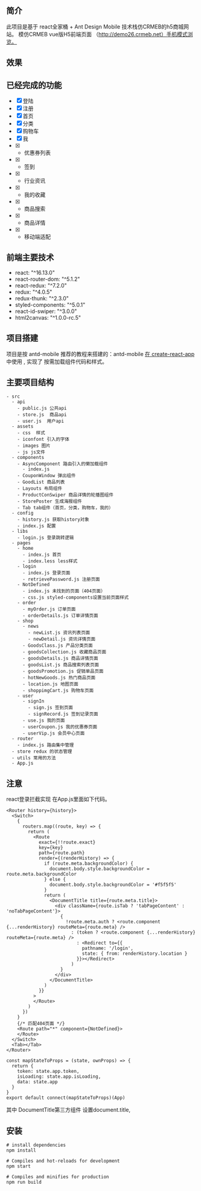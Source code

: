 ## 简介
此项目是基于 react全家桶 + Ant Design Mobile 技术栈仿CRMEB的h5商城网站。
模仿CRMEB vue版H5前端页面 （http://demo26.crmeb.net）手机模式浏览。
## 效果

## 已经完成的功能
- [x] 登陆
- [x] 注册
- [x] 首页
- [x] 分类
- [x] 购物车
- [x] 我
- [x] - 优惠券列表
- [x] - 签到
- [x] - 行业资讯
- [x] - 我的收藏
- [x] - 商品搜索
- [x] - 商品详情
- [x] - 移动端适配

## 前端主要技术
- react: "^16.13.0"
- react-router-dom: "^5.1.2"
- react-redux: "^7.2.0"
- redux: "^4.0.5"
- redux-thunk: "^2.3.0"
- styled-components: "^5.0.1"
- react-id-swiper: "^3.0.0"
- html2canvas: "^1.0.0-rc.5"

## 项目搭建
项目是按 antd-mobile 推荐的教程来搭建的：antd-mobile [在 create-react-app](https://mobile.ant.design/docs/react/use-with-create-react-app-cn) 中使用 , 实现了 按需加载组件代码和样式。
## 主要项目结构

```
- src
  - api 
    - public.js 公共api
    - store.js  商品api
    - user.js  用户api
  - assets
    - css  样式
    - iconfont 引入的字体
    - images 图片
    - js js文件
  - components 
    - AsyncComponent 路由引入的懒加载组件
      - index.js
    - CouponWindow 弹出组件
    - GoodList 商品列表
    - Layouts 布局组件
    - ProductConSwiper 商品详情的轮播图组件
    - StorePoster 生成海报组件
    - Tab tab组件（首页，分类，购物车，我的）
  - config
    - history.js 获取history对象
    - index.js 配置
  - libs
    - login.js 登录跳转逻辑
  - pages
    - home
      - index.js 首页
      - index.less less样式
    - login
      - index.js 登录页面
      - retrievePassword.js 注册页面
    - NotDefined
      - index.js 未找到的页面（404页面）
      - css.js styled-components设置当前页面样式
    - order
      - myOrder.js 订单页面
      - orderDetails.js 订单详情页面
    - shop
      - news
        - newList.js 资讯列表页面
        - newDetail.js 资讯详情页面
      - GoodsClass.js 产品分类页面
      - goodsCollection.js 收藏商品页面
      - goodsDetails.js 商品详情页面
      - goodsList.js 商品搜索列表页面
      - goodsPromotion.js 促销单品页面
      - hotNewGoods.js 热门商品页面
      - location.js 地图页面
      - shoppimgCart.js 购物车页面
    - user
      - signIn
        - sign.js 签到页面
        - signRecord.js 签到记录页面
      - use.js 我的页面
      - userCoupon.js 我的优惠券页面
      - userVip.js 会员中心页面
  - router
    - index.js 路由集中管理
  - store redux 的状态管理
  - utils 常用的方法
  - App.js
```

## 注意
react登录拦截实现 在App.js里面如下代码。


```
<Router history={history}>
  <Switch>
    {
      routers.map((route, key) => {
        return (
          <Route
            exact={!!route.exact}
            key={key}
            path={route.path}
            render={(renderHistory) => {
              if (route.meta.backgroundColor) {
                document.body.style.backgroundColor = route.meta.backgroundColor
              } else {
                document.body.style.backgroundColor = '#f5f5f5'
              }
              return (
                <DocumentTitle title={route.meta.title}>
                  <div className={route.isTab ? 'tabPageContent' : 'noTabPageContent'}>
                    {
                      !route.meta.auth ? <route.component {...renderHistory} routeMeta={route.meta} />
                        : (token ? <route.component {...renderHistory} routeMeta={route.meta} />
                          : <Redirect to={{
                            pathname: '/login',
                            state: { from: renderHistory.location }
                          }}></Redirect>
                        )
                    }
                  </div>
                </DocumentTitle>
              )
            }}
          >
          </Route>
        )
      })
    }
    {/* 匹配404页面 */}
    <Route path="*" component={NotDefined}>
    </Route>
  </Switch>
  <Tab></Tab>
</Router>

const mapStateToProps = (state, ownProps) => {
  return {
    token: state.app.token,
    isLoading: state.app.isLoading,
    data: state.app
  }
}
export default connect(mapStateToProps)(App)
```
其中 DocumentTitle第三方组件 设置document.title,


## 安装


```
# install dependencies
npm install
```


```
# Compiles and hot-reloads for development
npm start
```


```
# Compiles and minifies for production
npm run build
```
